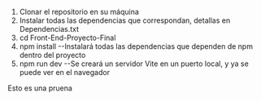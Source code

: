 1. Clonar el repositorio en su máquina
2. Instalar todas las dependencias que correspondan, detallas en Dependencias.txt
3.  cd Front-End-Proyecto-Final
4.  npm install 
  --Instalará todas las dependencias que dependen de npm dentro del proyecto
5.  npm run dev
  --Se creará un servidor Vite en un puerto local, y ya se puede ver en el navegador 

Esto es una pruena 
